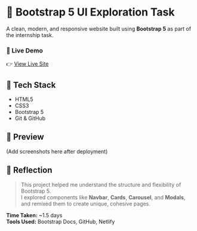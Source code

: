 # 🚀 Bootstrap 5 UI Exploration Task

A clean, modern, and responsive website built using **Bootstrap 5** as part of the internship task.

### 🔗 Live Demo
👉 [View Live Site](https://yourproject.netlify.app)

## 🧱 Tech Stack
- HTML5
- CSS3
- Bootstrap 5
- Git & GitHub

## 📸 Preview
(Add screenshots here after deployment)

## 📖 Reflection
> This project helped me understand the structure and flexibility of Bootstrap 5.  
> I explored components like **Navbar**, **Cards**, **Carousel**, and **Modals**, and remixed them to create unique, cohesive pages.  

**Time Taken:** ~1.5 days  
**Tools Used:** Bootstrap Docs, GitHub, Netlify  
